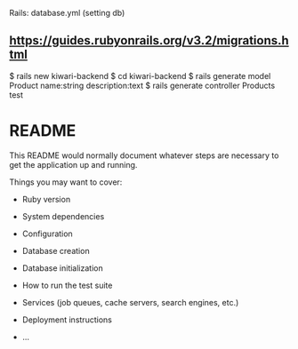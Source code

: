 Rails:
database.yml (setting db)


https://guides.rubyonrails.org/v3.2/migrations.html
--------------------------------------------------------------
$ rails new kiwari-backend
$ cd kiwari-backend
$ rails generate model Product name:string description:text
$ rails generate controller Products test


# README

This README would normally document whatever steps are necessary to get the
application up and running.

Things you may want to cover:

* Ruby version

* System dependencies

* Configuration

* Database creation

* Database initialization

* How to run the test suite

* Services (job queues, cache servers, search engines, etc.)

* Deployment instructions

* ...
